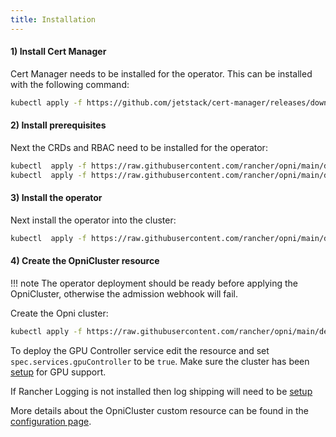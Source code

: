 ```yaml
---
title: Installation
---
```


#### 1) Install Cert Manager

Cert Manager needs to be installed for the operator.  This can be installed with the following command:
```sh
kubectl apply -f https://github.com/jetstack/cert-manager/releases/download/v1.5.4/cert-manager.yaml
```

#### 2) Install prerequisites

Next the CRDs and RBAC need to be installed for the operator:
```sh
kubectl  apply -f https://raw.githubusercontent.com/rancher/opni/main/deploy/manifests/00_crds.yaml
kubectl  apply -f https://raw.githubusercontent.com/rancher/opni/main/deploy/manifests/01_rbac.yaml
```

#### 3) Install the operator

Next install the operator into the cluster:
```sh
kubectl  apply -f https://raw.githubusercontent.com/rancher/opni/main/deploy/manifests/10_operator.yaml
```

#### 4) Create the OpniCluster resource

!!! note
    The operator deployment should be ready before applying the OpniCluster, otherwise the admission webhook will fail.

Create the Opni cluster:
```sh
kubectl apply -f https://raw.githubusercontent.com/rancher/opni/main/deploy/manifests/20_cluster.yaml
```

To deploy the GPU Controller service edit the resource and set `spec.services.gpuController` to be `true`.  Make sure the cluster has been [setup](../../setup/gpu) for GPU support.

If Rancher Logging is not installed then log shipping will need to be [setup](../../setup/log-shipping)

More details about the OpniCluster custom resource can be found in the [configuration page](../../configuration/opnicluster).